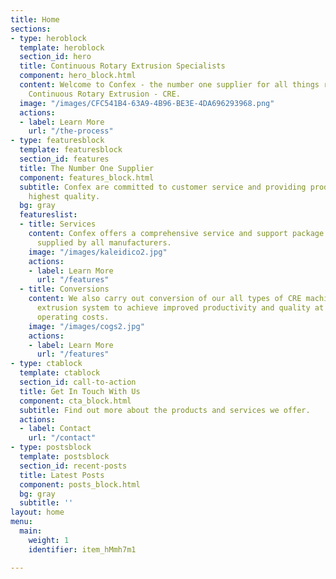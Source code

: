 ```yaml
---
title: Home
sections:
- type: heroblock
  template: heroblock
  section_id: hero
  title: Continuous Rotary Extrusion Specialists
  component: hero_block.html
  content: Welcome to Confex - the number one supplier for all things relating to
    Continuous Rotary Extrusion - CRE.
  image: "/images/CFC541B4-63A9-4B96-BE3E-4DA696293968.png"
  actions:
  - label: Learn More
    url: "/the-process"
- type: featuresblock
  template: featuresblock
  section_id: features
  title: The Number One Supplier
  component: features_block.html
  subtitle: Confex are committed to customer service and providing products of the
    highest quality.
  bg: gray
  featureslist:
  - title: Services
    content: Confex offers a comprehensive service and support package for CRE machines
      supplied by all manufacturers.
    image: "/images/kaleidico2.jpg"
    actions:
    - label: Learn More
      url: "/features"
  - title: Conversions
    content: We also carry out conversion of our all types of CRE machines to our
      extrusion system to achieve improved productivity and quality at much lower
      operating costs.
    image: "/images/cogs2.jpg"
    actions:
    - label: Learn More
      url: "/features"
- type: ctablock
  template: ctablock
  section_id: call-to-action
  title: Get In Touch With Us
  component: cta_block.html
  subtitle: Find out more about the products and services we offer.
  actions:
  - label: Contact
    url: "/contact"
- type: postsblock
  template: postsblock
  section_id: recent-posts
  title: Latest Posts
  component: posts_block.html
  bg: gray
  subtitle: ''
layout: home
menu:
  main:
    weight: 1
    identifier: item_hMmh7m1

---
```


